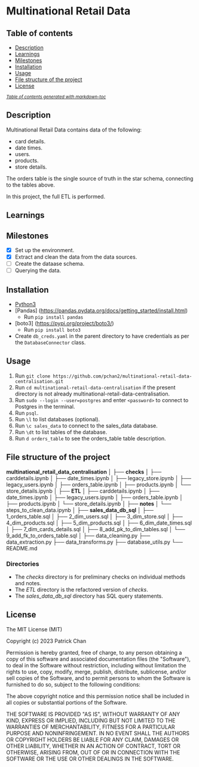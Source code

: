 # Multinational Retail Data

## Table of contents

* [Description](#description)
* [Learnings](#learnings)
* [Milestones](#milestones)
* [Installation](#installation)
* [Usage](#usage)
* [File structure of the project](#file-structure-of-the-project)
* [License](#license)

<small><i><a href='http://ecotrust-canada.github.io/markdown-toc/'>Table of contents generated with markdown-toc</a></i></small>

## Description

Multinational Retail Data contains data of the following:
- card details.
- date times.
- users.
- products.
- store details.

The orders table is the single source of truth in the star schema, connecting to the tables above.

In this project, the full ETL is performed.

## Learnings


## Milestones
- [x] Set up the environment.
- [x] Extract and clean the data from the data sources.
- [ ] Create the dataase schema.
- [ ] Querying the data.

## Installation

- [Python3](https://www.python.org/downloads/)
- [Pandas] (https://pandas.pydata.org/docs/getting_started/install.html)
    - Run `pip install pandas`
- [boto3] (https://pypi.org/project/boto3/)
    - Run `pip install boto3`
- Create `db_creds.yaml` in the parent directory to have credentials as per the `DatabaseConnector`
  class.

## Usage

1. Run `git clone https://github.com/pchan2/multinational-retail-data-centralisation.git`
1. Run `cd multinational-retail-data-centralisation` if the present directory is not already 
   multinational-retail-data-centralisation.
1. Run `sudo --login --user=postgres` and enter `<password>` to connect to Postgres in the terminal.
1. Run `psql`.
1. Run `\l` to list databases (optional).
1. Run `\c sales_data` to connect to the sales_data database.
1. Run `\dt` to list tables of the database.
1. Run `d orders_table` to see the orders_table table description.

## File structure of the project

**multinational_retail_data_centralisation**
│
├── **checks**
│   ├── carddetails.ipynb
│   ├── date_times.ipynb
│   ├── legacy_store.ipynb
│   ├── legacy_users.ipynb
│   ├── orders_table.ipynb
│   ├── products.ipynb
│   └── store_details.ipynb
│ 
├── **ETL**
│   ├── carddetails.ipynb
│   ├── date_times.ipynb
│   ├── legacy_users.ipynb
│   ├── orders_table.ipynb
│   ├── products.ipynb
│   └── store_details.ipynb
│
├── **notes**
│   └── steps_to_clean_data.ipynb
│
├── **sales_data_db_sql**
│   ├── 1_orders_table.sql
│   ├── 2_dim_users.sql
│   ├── 3_dim_store.sql
│   ├── 4_dim_products.sql
│   ├── 5_dim_products.sql
│   ├── 6_dim_date_times.sql
│   ├── 7_dim_cards_details.sql
│   ├── 8_add_pk_to_dim_tables.sql
│   └── 9_add_fk_to_orders_table.sql
│
├── data_cleaning.py
├── data_extraction.py
├── data_transforms.py
├── database_utils.py
└── README.md

### Directories
- The *checks* directory is for preliminary checks on individual methods and notes.
- The *ETL* directory is the refactored version of *checks*.
- The *sales_data_db_sql* directory has SQL query statements. 

## License

The MIT License (MIT)

Copyright (c) 2023 Patrick Chan

Permission is hereby granted, free of charge, to any person obtaining a copy of this software and associated documentation files (the "Software"), to deal in the Software without restriction, including without limitation the rights to use, copy, modify, merge, publish, distribute, sublicense, and/or sell copies of the Software, and to permit persons to whom the Software is furnished to do so, subject to the following conditions:

The above copyright notice and this permission notice shall be included in all copies or substantial portions of the Software.

THE SOFTWARE IS PROVIDED "AS IS", WITHOUT WARRANTY OF ANY KIND, EXPRESS OR IMPLIED, INCLUDING BUT NOT LIMITED TO THE WARRANTIES OF MERCHANTABILITY, FITNESS FOR A PARTICULAR PURPOSE AND NONINFRINGEMENT. IN NO EVENT SHALL THE AUTHORS OR COPYRIGHT HOLDERS BE LIABLE FOR ANY CLAIM, DAMAGES OR OTHER LIABILITY, WHETHER IN AN ACTION OF CONTRACT, TORT OR OTHERWISE, ARISING FROM, OUT OF OR IN CONNECTION WITH THE SOFTWARE OR THE USE OR OTHER DEALINGS IN THE SOFTWARE.